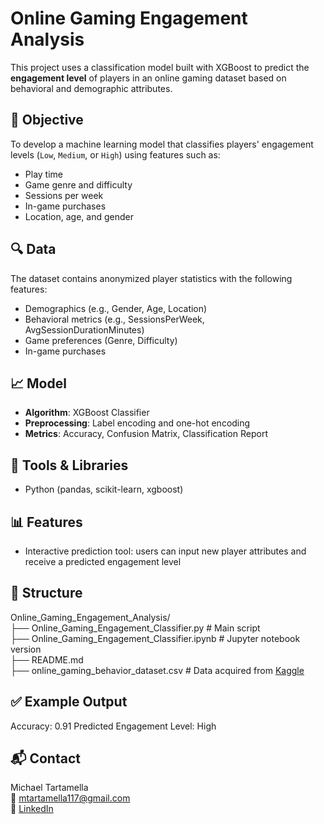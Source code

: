 # Online Gaming Engagement Analysis

This project uses a classification model built with XGBoost to predict the **engagement level** of players in an online gaming dataset based on behavioral and demographic attributes.

## 🧠 Objective
To develop a machine learning model that classifies players' engagement levels (`Low`, `Medium`, or `High`) using features such as:
- Play time
- Game genre and difficulty
- Sessions per week
- In-game purchases
- Location, age, and gender

## 🔍 Data
The dataset contains anonymized player statistics with the following features:
- Demographics (e.g., Gender, Age, Location)
- Behavioral metrics (e.g., SessionsPerWeek, AvgSessionDurationMinutes)
- Game preferences (Genre, Difficulty)
- In-game purchases

## 📈 Model
- **Algorithm**: XGBoost Classifier
- **Preprocessing**: Label encoding and one-hot encoding
- **Metrics**: Accuracy, Confusion Matrix, Classification Report

## 🔧 Tools & Libraries
- Python (pandas, scikit-learn, xgboost)

## 📊 Features
- Interactive prediction tool: users can input new player attributes and receive a predicted engagement level

## 📁 Structure

Online_Gaming_Engagement_Analysis/\
├── Online_Gaming_Engagement_Classifier.py # Main script\
├── Online_Gaming_Engagement_Classifier.ipynb # Jupyter notebook version\
├── README.md\
├── online_gaming_behavior_dataset.csv # Data acquired from [Kaggle](https://www.kaggle.com/datasets/rabieelkharoua/predict-online-gaming-behavior-dataset)

## ✅ Example Output

Accuracy: 0.91
Predicted Engagement Level: High

## 📬 Contact

Michael Tartamella\
📧 mtartamella117@gmail.com\
🔗 [LinkedIn](https://www.linkedin.com/in/michael-tartamella/)  
